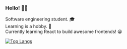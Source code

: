 ### Hello! <span class="wave">👋😄</span>

Software engineering student. 🎓 <br>
Learning is a hobby. 🤖<br>
Currently learning React to build awesome frontends! 😀 <br>

[![Top Langs](https://github-readme-stats.vercel.app/api/top-langs/?username=vansitha&layout=compact&theme=github_dark)](https://github.com/vansitha/github-readme-stats)
